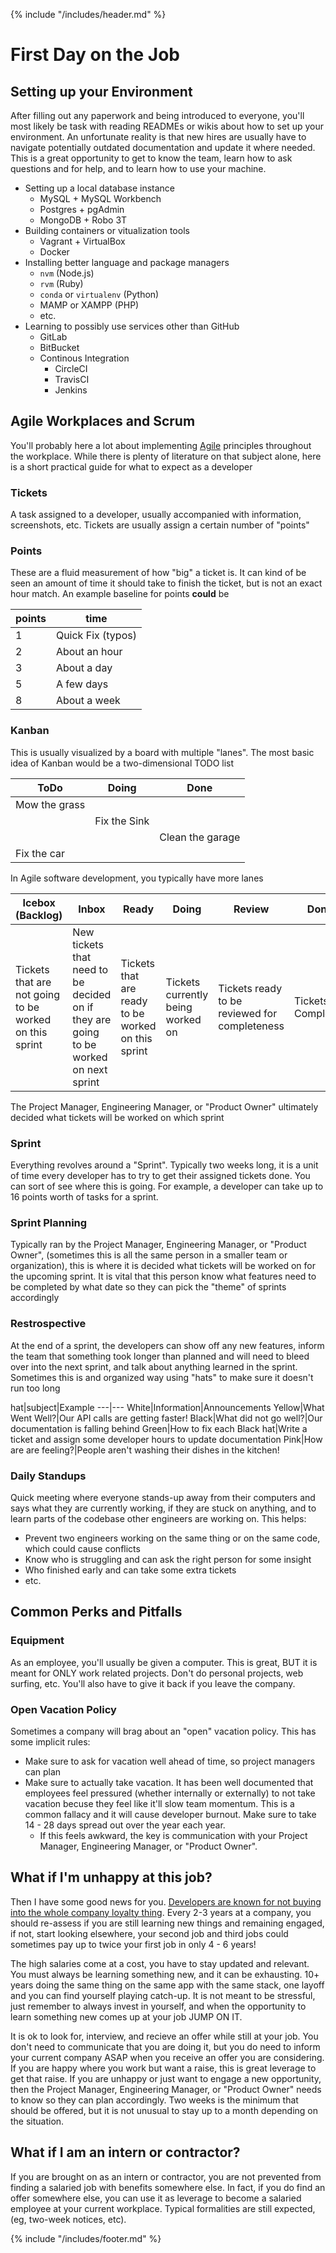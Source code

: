 {% include "/includes/header.md" %}

# First Day on the Job

## Setting up your Environment

After filling out any paperwork and being introduced to everyone, you'll most likely
be task with reading READMEs or wikis about how to set up your environment. An unfortunate
reality is that new hires are usually have to navigate potentially outdated documentation
and update it where needed. This is a great opportunity to get to know the team,
learn how to ask questions and for help, and to learn how to use your machine.

* Setting up a local database instance
  * MySQL + MySQL Workbench
  * Postgres + pgAdmin
  * MongoDB + Robo 3T
* Building containers or vitualization tools
  * Vagrant + VirtualBox
  * Docker
* Installing better language and package managers
  * `nvm` (Node.js)
  * `rvm` (Ruby)
  * `conda` or `virtualenv` (Python)
  * MAMP or XAMPP (PHP)
  * etc.
* Learning to possibly use services other than GitHub
  * GitLab
  * BitBucket
  * Continous Integration
    * CircleCI
    * TravisCI
    * Jenkins

## Agile Workplaces and Scrum

You'll probably here a lot about implementing [Agile](https://en.wikipedia.org/wiki/Agile_software_development)
principles throughout the workplace. While there is plenty of literature on that
subject alone, here is a short practical guide for what to expect as a developer

### Tickets

A task assigned to a developer, usually accompanied with information, screenshots,
etc. Tickets are usually assign a certain number of "points"

### Points

These are a fluid measurement of how "big" a ticket is. It can kind of be seen
an amount of time it should take to finish the ticket, but is not an exact hour
match. An example baseline for points **could** be

points|time
---|---
1|Quick Fix (typos)
2|About an hour
3|About a day
5|A few days
8|About a week

### Kanban

This is usually visualized by a board with multiple "lanes". The most basic
idea of Kanban would be a two-dimensional TODO list

ToDo|Doing|Done
---|---|---
Mow the grass||
||Fix the Sink||
|||Clean the garage
Fix the car||

In Agile software development, you typically have more lanes

Icebox (Backlog)|Inbox|Ready|Doing|Review|Done
---|---|---|---|---|---
Tickets that are not going to be worked on this sprint|New tickets that need to be decided on if they are going to be worked on next sprint|Tickets that are ready to be worked on this sprint|Tickets currently being worked on|Tickets ready to be reviewed for completeness|Tickets Completed

The Project Manager, Engineering Manager, or "Product Owner" ultimately decided what tickets
will be worked on which sprint

### Sprint

Everything revolves around a "Sprint". Typically two weeks long, it is a unit of
time every developer has to try to get their assigned tickets done. You can sort
of see where this is going. For example, a developer can take up to 16 points
worth of tasks for a sprint.

### Sprint Planning

Typically ran by the Project Manager, Engineering Manager, or "Product Owner",
(sometimes this is all the same person in a smaller team or organization), this is
where it is decided what tickets will be worked on for the upcoming sprint. It is
vital that this person know what features need to be completed by what date so
they can pick the "theme" of sprints accordingly

### Restrospective

At the end of a sprint, the developers can show off any new features, inform the team
that something took longer than planned and will need to bleed over into the next sprint,
and talk about anything learned in the sprint. Sometimes this is and organized way
using "hats" to make sure it doesn't run too long

hat|subject|Example
---|---
White|Information|Announcements
Yellow|What Went Well?|Our API calls are getting faster!
Black|What did not go well?|Our documentation is falling behind
Green|How to fix each Black hat|Write a ticket and assign some developer hours to update documentation
Pink|How are are feeling?|People aren't washing their dishes in the kitchen!

### Daily Standups

Quick meeting where everyone stands-up away from their computers and says what they
are currently working, if they are stuck on anything, and to learn parts of the codebase
other engineers are working on. This helps:

* Prevent two engineers working on the same thing or on the same code, which could cause conflicts
* Know who is struggling and can ask the right person for some insight
* Who finished early and can take some extra tickets
* etc.

## Common Perks and Pitfalls

### Equipment

As an employee, you'll usually be given a computer. This is great, BUT it is meant
for ONLY work related projects. Don't do personal projects, web surfing, etc. You'll
also have to give it back if you leave the company.

### Open Vacation Policy

Sometimes a company will brag about an "open" vacation policy. This has some
implicit rules:

* Make sure to ask for vacation well ahead of time, so project managers can plan
* Make sure to actually take vacation. It has been well documented that employees feel pressured (whether internally or externally) to not take vacation becuse they feel like it'll slow team momentum. This is a common fallacy and it will cause developer burnout. Make sure to take 14 - 28 days spread out over the year each year.
  * If this feels awkward, the key is communication with your Project Manager, Engineering Manager, or "Product Owner".

## What if I'm unhappy at this job?

Then I have some good news for you. [Developers are known for not buying into the
whole company loyalty thing](https://www.inc.com/business-insider/tech-companies-employee-turnover-average-tenure-silicon-valley.html).
Every 2-3 years at a company, you should re-assess if you are still learning new things and remaining engaged, if not, start looking
elsewhere, your second job and third jobs could sometimes pay up to twice your first
job in only 4 - 6 years!

The high salaries come at a cost, you have to stay updated and relevant. You must always
be learning something new, and it can be exhausting. 10+ years doing the same thing on the
same app with the same stack, one layoff and you can find yourself playing catch-up. It is not
meant to be stressful, just remember to always invest in yourself, and when the opportunity
to learn something new comes up at your job JUMP ON IT.

It is ok to look for, interview, and recieve an offer while still at your job. You
don't need to communicate that you are doing it, but you do need to inform your current
company ASAP when you receive an offer you are considering. If you are happy where
you work but want a raise, this is great leverage to get that raise. If you are unhappy
or just want to engage a new opportunity, then the Project Manager, Engineering Manager, or "Product Owner"
needs to know so they can plan accordingly. Two weeks is the minimum that should be offered,
but it is not unusual to stay up to a month depending on the situation.

## What if I am an intern or contractor?

If you are brought on as an intern or contractor, you are not prevented from finding
a salaried job with benefits somewhere else. In fact, if you do find an offer somewhere
else, you can use it as leverage to become a salaried employee at your current workplace.
Typical formalities are still expected, (eg, two-week notices, etc).

{% include "/includes/footer.md" %}
